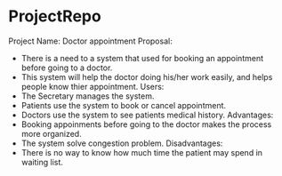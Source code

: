 # ProjectRepo
Project Name: Doctor appointment 
Proposal: 
- There is a need to a system that used for booking an appointment before going to a doctor. 
- This system will help the doctor doing his/her work easily, and helps people know thier appointment. 
Users: 
- The Secretary manages the system. 
- Patients use the system to book or cancel appointment. 
- Doctors use the system to see patients medical history. 
Advantages: 
- Booking appoinments before going to the doctor makes the process more organized. 
- The system solve congestion problem. 
Disadvantages: 
- There is no way to know how much time the patient may spend in waiting list. 